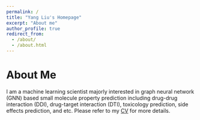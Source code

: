 ```yaml
---
permalink: /
title: "Yang Liu's Homepage"
excerpt: "About me"
author_profile: true
redirect_from: 
  - /about/
  - /about.html
---
```



About Me
======
I am a machine learning scientist majorly interested in graph neural network (GNN) based small molecule property prediction including drug-drug interaction (DDI), drug-target interaction (DTI), toxicology prediction, side effects prediction, and etc. Please refer to my [CV](/_pages/cv.md) for more details.